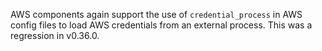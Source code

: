 AWS components again support the use of `credential_process` in AWS config files to load AWS
credentials from an external process. This was a regression in v0.36.0.
